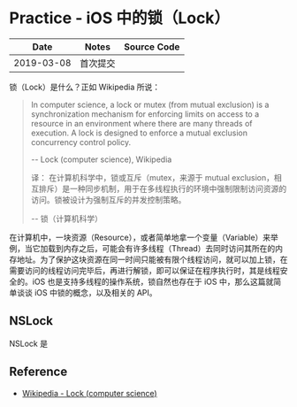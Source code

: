 # Practice - iOS 中的锁（Lock）

| Date | Notes | Source Code |
|:-----:|:-----:|:-----:|
| 2019-03-08 | 首次提交 |  |

锁（Lock）是什么？正如 Wikipedia 所说：

> In computer science, a lock or mutex (from mutual exclusion) is a synchronization mechanism for enforcing limits on access to a resource in an environment where there are many threads of execution. A lock is designed to enforce a mutual exclusion concurrency control policy.
> 
> -- Lock (computer science), Wikipedia
> 
> 译：
> 在计算机科学中，锁或互斥（mutex，来源于 mutual exclusion，相互排斥）是一种同步机制，用于在多线程执行的环境中强制限制访问资源的访问。锁被设计为强制互斥的并发控制策略。
> 
> -- 锁（计算机科学）

在计算机中，一块资源（Resource），或者简单地拿一个变量（Variable）来举例，当它加载到内存之后，可能会有许多线程（Thread）去同时访问其所在的内存地址。为了保护这块资源在同一时间只能被有限个线程访问，就可以加上锁，在需要访问的线程访问完毕后，再进行解锁，即可以保证在程序执行时，其是线程安全的。iOS 也是支持多线程的操作系统，锁自然也存在于 iOS 中，那么这篇就简单谈谈 iOS 中锁的概念，以及相关的 API。

## NSLock

NSLock 是






## Reference

- [Wikipedia - Lock (computer science)](https://en.wikipedia.org/wiki/Lock_(computer_science))